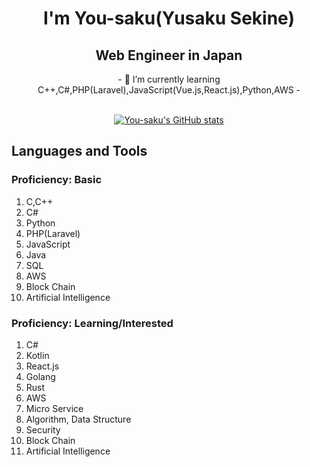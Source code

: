 <h1 align="center">I'm You-saku(Yusaku Sekine)</h1>
<h2 align="center">Web Engineer in Japan</h2>
<center>
- 🌱 I’m currently learning C++,C#,PHP(Laravel),JavaScript(Vue.js,React.js),Python,AWS
- 
<br><br>

[![You-saku's GitHub stats](https://github-readme-stats.vercel.app/api?username=You-saku&show_icons=true&theme=tokyonight)](https://github.com/anuraghazra/github-readme-stats)
</center>

<h2>Languages and Tools</h2>
<h3>Proficiency: Basic</h3>

1. C,C++
2. C#
3. Python
4. PHP(Laravel)
5. JavaScript
6. Java
7. SQL
8. AWS
9. Block Chain
10. Artificial Intelligence

<h3>Proficiency: Learning/Interested</h3>

1. C#
2. Kotlin
3. React.js
4. Golang
5. Rust
6. AWS
7. Micro Service
8. Algorithm, Data Structure
9. Security
10. Block Chain
11. Artificial Intelligence

<br>
